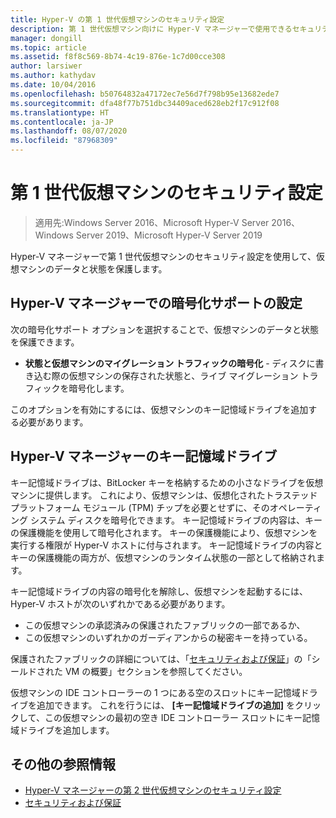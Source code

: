```yaml
---
title: Hyper-V の第 1 世代仮想マシンのセキュリティ設定
description: 第 1 世代仮想マシン向けに Hyper-V マネージャーで使用できるセキュリティ設定について説明します
manager: dongill
ms.topic: article
ms.assetid: f8f8c569-8b74-4c19-876e-1c7d00cce308
author: larsiwer
ms.author: kathydav
ms.date: 10/04/2016
ms.openlocfilehash: b50764832a47172ec7e56d7f798b95e13682ede7
ms.sourcegitcommit: dfa48f77b751dbc34409aced628eb2f17c912f08
ms.translationtype: HT
ms.contentlocale: ja-JP
ms.lasthandoff: 08/07/2020
ms.locfileid: "87968309"
---
```

# <a name="generation-1-virtual-machine-security-settings"></a>第 1 世代仮想マシンのセキュリティ設定

>適用先:Windows Server 2016、Microsoft Hyper-V Server 2016、Windows Server 2019、Microsoft Hyper-V Server 2019

Hyper-V マネージャーで第 1 世代仮想マシンのセキュリティ設定を使用して、仮想マシンのデータと状態を保護します。

## <a name="encryption-support-settings-in-hyper-v-manager"></a>Hyper-V マネージャーでの暗号化サポートの設定

次の暗号化サポート オプションを選択することで、仮想マシンのデータと状態を保護できます。

- **状態と仮想マシンのマイグレーション トラフィックの暗号化** - ディスクに書き込む際の仮想マシンの保存された状態と、ライブ マイグレーション トラフィックを暗号化します。

このオプションを有効にするには、仮想マシンのキー記憶域ドライブを追加する必要があります。

## <a name="key-storage-drive-in-hyper-v-manager"></a>Hyper-V マネージャーのキー記憶域ドライブ

キー記憶域ドライブは、BitLocker キーを格納するための小さなドライブを仮想マシンに提供します。 これにより、仮想マシンは、仮想化されたトラステッド プラットフォーム モジュール (TPM) チップを必要とせずに、そのオペレーティング システム ディスクを暗号化できます。 キー記憶域ドライブの内容は、キーの保護機能を使用して暗号化されます。 キーの保護機能により、仮想マシンを実行する権限が Hyper-V ホストに付与されます。 キー記憶域ドライブの内容とキーの保護機能の両方が、仮想マシンのランタイム状態の一部として格納されます。

キー記憶域ドライブの内容の暗号化を解除し、仮想マシンを起動するには、Hyper-V ホストが次のいずれかである必要があります。

- この仮想マシンの承認済みの保護されたファブリックの一部であるか、
- この仮想マシンのいずれかのガーディアンからの秘密キーを持っている。

保護されたファブリックの詳細については、「[セキュリティおよび保証](../../../security/Security-and-Assurance.yml)」の「シールドされた VM の概要」セクションを参照してください。

仮想マシンの IDE コントローラーの 1 つにある空のスロットにキー記憶域ドライブを追加できます。 これを行うには、 **[キー記憶域ドライブの追加]** をクリックして、この仮想マシンの最初の空き IDE コントローラー スロットにキー記憶域ドライブを追加します。

## <a name="additional-references"></a>その他の参照情報

- [Hyper-V マネージャーの第 2 世代仮想マシンのセキュリティ設定](Generation-2-virtual-machine-security-settings-for-hyper-v.md)
- [セキュリティおよび保証](../../../security/Security-and-Assurance.yml)
